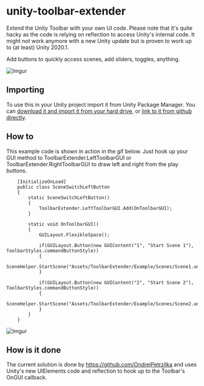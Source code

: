 # unity-toolbar-extender

Extend the Unity Toolbar with your own UI code. Please note that it's quite hacky as the code is relying on reflection to access Unity's internal code. It might not work anymore with a new Unity update but is proven to work up to (at least) Unity 2020.1.

Add buttons to quickly access scenes, add sliders, toggles, anything. 

![Imgur](https://i.imgur.com/zFX3cJH.png)


## Importing

To use this in your Unity project import it from Unity Package Manager. You can [download it and import it from your hard drive](https://docs.unity3d.com/Manual/upm-ui-local.html), or [link to it from github directly](https://docs.unity3d.com/Manual/upm-ui-giturl.html).


## How to
This example code is shown in action in the gif below. Just hook up your GUI method to ToolbarExtender.LeftToolbarGUI or ToolbarExtender.RightToolbarGUI to draw left and right from the play buttons.
```
	[InitializeOnLoad]
	public class SceneSwitchLeftButton
	{
		static SceneSwitchLeftButton()
		{
			ToolbarExtender.LeftToolbarGUI.Add(OnToolbarGUI);
		}

		static void OnToolbarGUI()
		{
			GUILayout.FlexibleSpace();

			if(GUILayout.Button(new GUIContent("1", "Start Scene 1"), ToolbarStyles.commandButtonStyle))
			{
				SceneHelper.StartScene("Assets/ToolbarExtender/Example/Scenes/Scene1.unity");
			}

			if(GUILayout.Button(new GUIContent("2", "Start Scene 2"), ToolbarStyles.commandButtonStyle))
			{
				SceneHelper.StartScene("Assets/ToolbarExtender/Example/Scenes/Scene2.unity");
			}
		}
	}
```


![Imgur](https://i.imgur.com/DDNfbHW.gif)


## How is it done
The current solution is done by https://github.com/OndrejPetrzilka and uses Unity's new UIElements code and reflection to hook up to the Toolbar's OnGUI callback.
